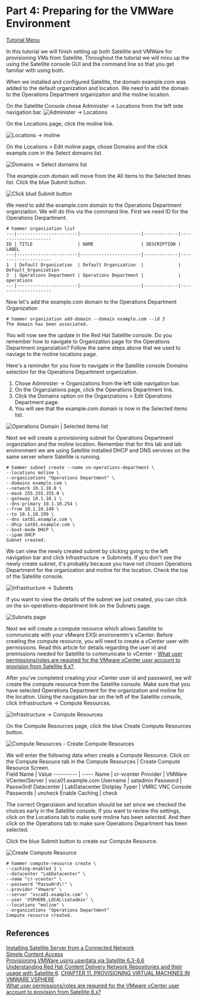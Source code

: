 # Part 4: Preparing for the VMWare Environment  

[Tutorial Menu](https://github.com/pslucas0212/RedHat-Satellite-VM-Provisioning-to-vSphere-Tutorial)  

In this tutorial we will finish setting up both Satellite and VMWare for provisioning VMs from Satellite.  Throughout the tutorial we will mixu up the using the Satellite console GUI and the command line so that you get familiar with using both.

When we installed and configured Satellite, the domain example.com was added to the default organization and location.  We need to add the domain to the Operations Department organizaiton and the moline location.  

On the Satellite Console chose Administer -> Locations from the left side navigation bar.
![Administer -> Locations](/images/sat34.png)  

On the Locations page, click the moline link.  

![Locations -> moline](/images/sat35.png)  

On the Locations > Edit moline page, chose Domains and the click example.com in the Select domains list.  

![Domains -> Select domains list](/images/sat36.png)

The example.com domain will move from the All items to the Selected itmes list.  Click the blue Submit button.

![Click blud Submit button](/images/sat37.png)  

We need to add the example.com domain to the Operations Department organziation.  We will do this via the command line.  First we need ID for the Operations Derpartment.

```
# hammer organization list
---|-----------------------|-----------------------|-------------|---------------------
ID | TITLE                 | NAME                  | DESCRIPTION | LABEL               
---|-----------------------|-----------------------|-------------|---------------------
1  | Default Organization  | Default Organization  |             | Default_Organization
3  | Operations Department | Operations Department |             | operations          
---|-----------------------|-----------------------|-------------|---------------------
```  

Now let's add the example.com domain to the Operations Department Organization
```
# hammer organization add-domain --domain example.com --id 3
The domain has been associated.
```  

You will now see the update in the Red Hat Satellite console.  Do you remember how to navigate to Organization page for the Operations Department organziation?  Follow the same steps above that we used to naviage to the moline locations page.  

Here's a reminder for you how to navigate in the Satellite console Domains selection for the Operations Department organization.
1. Chose Administer -> Organizations from the left side navigation bar.
2. On the Organziations page, click the Operations Department link.
3. Click the Domains option on the Organziations > Edit Operations Department page.
4. You will see that the example.com domain is now in the Selected items list.  

![Operations Domain | Selected items list](/images/sat38.png)

Next we will create a provisioning subnet for Operations Department organziation and the moline location.  Remember that for this lab and lab environment we are using Satellite installed DHCP and DNS services on the same server where Satellite is running.
```
# hammer subnet create --name sn-operations-department \
--locations moline \
--organizations "Operations Department" \
--domains example.com \
--network 10.1.10.0 \
--mask 255.255.255.0 \
--gateway 10.1.10.1 \
--dns-primary 10.1.10.254 \
--from 10.1.10.149 \
--to 10.1.10.199 \
--dns sat01.example.com \
--dhcp sat01.example.com \
--boot-mode DHCP \
--ipam DHCP
Subnet created.
```

We can view the newly created subnet by clicking going to the left navigation bar and click Infrastructure -> Submnets.  If you don't see the newly create subnet, it's probably because you have not chosen Operations Department for the organization and moline for the location.  Check the top of the Satellite console.

![Infrastructure -> Subnets](/images/sat39.png)  

If you want to view the details of the subnet we just created, you can click on the sn-operations-department link on the Subnets page.  

![Subnets page](/images/sat40.png)

Next we will create a compute resource which allows Satellite to communicate with your vMware EXSi environemtn's vCenter.  Before creating the compute resource, you will need to create a vCenter user with permissions.  Read this article for details regarding the user id and premissions needed for Satellite to communicate to vCenter - [What user permissions/roles are required for the VMware vCenter user account to provision from Satellite 6.x?](https://access.redhat.com/solutions/1339483).  

After you've completed creating your vCenter user id and password, we will create the compute resource from the Satellite console.  Make sure that you have selected Operations Department for the organization and moline for the location.  Using the navigation bar on the left of the Satellite console, click Infrastructure -> Compute Resources.  

![Infrastructure -> Compute Resources](/images/sat41.png)  

On the Compute Resources page, click the blue Create Compute Resources button.  

![Compute Resources - Create Compute Resources](/images/sat42.png)  


We will enter the following data when create a Compute Resource.  Click on the Compute Resouce tab in the Compute Resources | Create Compute Resource Screen.  
Field Name | Value
---------- | -----
Name | cr-vcenter
Provider | VMWare
VCenter/Server | vsca01.example.com
Username | satadmin
Password | Passw0rd!
Datacenter | LabDatacenter
Distplay Typer | VMRC
VNC Console Passwords | uncheck
Enable Caching | check

The correct Organziaion and location should be set since we checked the choices early in the Satellite console,  If you want to review the settings, click on the Locations tab to make sure moline has been selected.  And then click on the Operations tab to make sure Operations Department has been selected.  

Click the blue Submit button to create our Compute Resource.  

![Create Compute Resource](/images/sat43.png)



```
# hammer compute-resource create \
--caching-enabled 1 \
--datacenter "LabDatacenter" \
--name "cr-vcenter" \
--password "Passw0rd\!" \
--provider "Vmware" \
--server "vsca01.example.com" \
--user 'VSPHERE.LOCAL\satadmin' \
--locations "moline" \
--organizations "Operations Department"
Compute resource created.
```



## References  
[Installing Satellite Server from a Connected Network](https://access.redhat.com/documentation/en-us/red_hat_satellite/6.9/html/installing_satellite_server_from_a_connected_network/index)   
[Simple Content Access](https://access.redhat.com/articles/simple-content-access)  
[Provisioning VMWare using userdata via Satellite 6.3-6.6](https://access.redhat.com/blogs/1169563/posts/3640721)  
[Understanding Red Hat Content Delivery Network Repositories and their usage with Satellite 6](https://access.redhat.com/articles/1586183). 
[CHAPTER 11. PROVISIONING VIRTUAL MACHINES IN VMWARE VSPHERE](https://access.redhat.com/documentation/en-us/red_hat_satellite/6.9/html/provisioning_guide/provisioning_virtual_machines_in_vmware_vsphere#Provisioning_Virtual_Machines_in_VMware_vSphere-Creating_a_VMware_vSphere_User)  
[What user permissions/roles are required for the VMware vCenter user account to provision from Satellite 6.x?](https://access.redhat.com/solutions/1339483)
